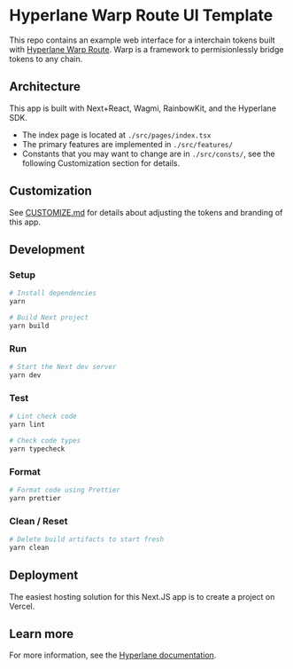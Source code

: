 # Hyperlane Warp Route UI Template

This repo contains an example web interface for a interchain tokens built with [Hyperlane Warp Route](https://docs.hyperlane.xyz/docs/apis-and-sdks/warp-api). Warp is a framework to permisionlessly bridge tokens to any chain.

## Architecture

This app is built with Next+React, Wagmi, RainbowKit, and the Hyperlane SDK.

- The index page is located at `./src/pages/index.tsx`
- The primary features are implemented in `./src/features/`
- Constants that you may want to change are in `./src/consts/`, see the following Customization section for details.

## Customization

See [CUSTOMIZE.md](./CUSTOMIZE.md) for details about adjusting the tokens and branding of this app.

## Development

### Setup

```sh
# Install dependencies
yarn

# Build Next project
yarn build
```

### Run

```sh
# Start the Next dev server
yarn dev
```

### Test

```sh
# Lint check code
yarn lint

# Check code types
yarn typecheck
```

### Format

```sh
# Format code using Prettier
yarn prettier
```

### Clean / Reset

```sh
# Delete build artifacts to start fresh 
yarn clean
```

## Deployment

The easiest hosting solution for this Next.JS app is to create a project on Vercel.

## Learn more

For more information, see the [Hyperlane documentation](https://docs.hyperlane.xyz/docs/apis-and-sdks/warp-api).
